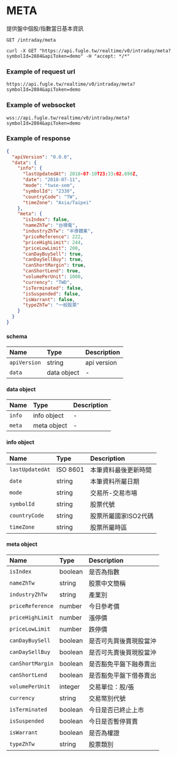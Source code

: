 # META

提供盤中個股/指數當日基本資訊

```
GET /intraday/meta
```

```
curl -X GET "https://api.fugle.tw/realtime/v0/intraday/meta?symbolId=2884&apiToken=demo" -H "accept: */*"
```

### Example of request url
```
https://api.fugle.tw/realtime/v0/intraday/meta?symbolId=2884&apiToken=demo
```

### Example of websocket
```
wss://api.fugle.tw/realtime/v0/intraday/meta?symbolId=2884&apiToken=demo
```

### Example of response
```json
{
  "apiVersion": "0.0.0",
  "data": {
    "info": {
      "lastUpdatedAt": 2018-07-10T23:33:02.690Z,
      "date": "2018-07-11",
      "mode": "twse-sem",
      "symbolId": "2330",
      "countryCode": "TW",
      "timeZone": "Asia/Taipei"
    },
    "meta": {
      "isIndex": false,
      "nameZhTw": "台積電",
      "industryZhTw": "半導體業",
      "priceReference": 222,
      "priceHighLimit": 244,
      "priceLowLimit": 200,
      "canDayBuySell": true,
      "canDaySellBuy": true,
      "canShortMargin": true,
      "canShortLend": true,
      "volumePerUnit": 1000,
      "currency": "TWD",
      "isTerminated": false,
      "isSuspended": false,
      "isWarrant": false,
      "typeZhTw": "一般股票"
    }
  }
}
```

#### schema
| Name | Type | Description |
|:--|:--|:--|
|  `apiVersion` | string |  api version |
|  `data` | data object |  - |

#### data object
| Name | Type | Description |
|:--|:--|:--|
|  `info` | info object | - |
|  `meta` | meta object | -  |


#### info object
| Name | Type | Description |
|:--|:--|:--|
|  `lastUpdatedAt` | ISO 8601 | 本筆資料最後更新時間 |
|  `date` | string | 本筆資料所屬日期 |
|  `mode` | string | 交易所-交易市場 |
|  `symbolId` | string | 股票代號 |
|  `countryCode` | string | 股票所屬國家ISO2代碼 |
|  `timeZone` | string | 股票所屬時區 |


#### meta object
| Name | Type | Description |
|:--|:--|:--|
|  `isIndex` | boolean |  是否為指數 |
|  `nameZhTw` | string | 股票中文簡稱 |
|  `industryZhTw` | string | 產業別 |
|  `priceReference` | number | 今日參考價 |
|  `priceHighLimit` | number | 漲停價 |
|  `priceLowLimit` | number | 跌停價 |
|  `canDayBuySell` | boolean | 是否可先買後賣現股當沖 |
|  `canDaySellBuy` | boolean | 是否可先賣後買現股當沖 |
|  `canShortMargin` | boolean | 是否豁免平盤下融券賣出 |
|  `canShortLend` | boolean | 是否豁免平盤下借券賣出 |
|  `volumePerUnit` | integer | 交易單位：股/張 |
|  `currency` | string | 交易幣別代號 |
|  `isTerminated` | boolean | 今日是否已終止上市 |
|  `isSuspended` | boolean | 今日是否暫停買賣 |
|  `isWarrant` | boolean | 是否為權證 |
|  `typeZhTw` | string | 股票類別 |